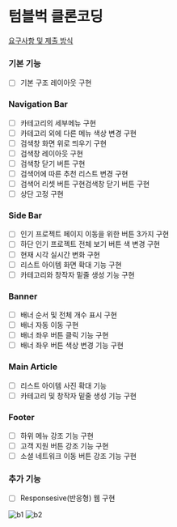 # 텀블벅 클론코딩

[요구사항 및 제출 방식](https://denim-impatiens-019.notion.site/11-12-53dc3c2da66c49b8a407834670f604b4)

### 기본 기능

- [ ] 기본 구조 레이아웃 구현

### Navigation Bar

- [ ] 카테고리의 세부메뉴 구현
- [ ] 카테고리 외에 다른 메뉴 색상 변경 구현
- [ ] 검색창 화면 위로 띄우기 구현
- [ ] 검색창 레이아웃 구현
- [ ] 검색창 닫기 버튼 구현
- [ ] 검색어에 따른 추천 리스트 변경 구현
- [ ] 검색어 리셋 버튼 구현검색창 닫기 버튼 구현
- [ ] 상단 고정 구현

### Side Bar

- [ ] 인기 프로젝트 페이지 이동을 위한 버튼 3가지 구현
- [ ] 하단 인기 프로젝트 전체 보기 버튼 색 변경 구현
- [ ] 현재 시각 실시간 변화 구현
- [ ] 리스트 아이템 화면 확대 기능 구현
- [ ] 카테고리와 창작자 밑줄 생성 기능 구현

### Banner

- [ ] 배너 순서 및 전체 개수 표시 구현
- [ ] 배너 자동 이동 구현
- [ ] 배너 좌우 버튼 클릭 기능 구현
- [ ] 배너 좌우 버튼 색상 변경 기능 구현

### Main Article

- [ ] 리스트 아이템 사진 확대 기능
- [ ] 카테고리 및 창작자 밑줄 생성 기능 구현

### Footer

- [ ] 하위 메뉴 강조 기능 구현
- [ ] 고객 지원 버튼 강조 기능 구현
- [ ] 소셜 네트워크 이동 버튼 강조 기능 구현

### 추가 기능

- [ ] Responsesive(반응형) 웹 구현

![b1](https://github.com/MJU-Coin/COW-23-Basic/assets/108409327/68689ca9-fadd-4f65-89dd-eccbdb17d3da)
![b2](https://github.com/MJU-Coin/COW-23-Basic/assets/108409327/399bdf00-bd2b-48ac-8744-140ff05ce22f)
